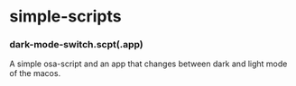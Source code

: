 # simple-scripts

### dark-mode-switch.scpt(.app)
A simple osa-script and an app that changes between dark and light mode of the macos. 
